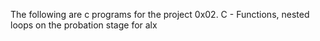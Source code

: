 The following are c programs for the project 0x02. C - Functions, nested loops on the probation stage for alx
